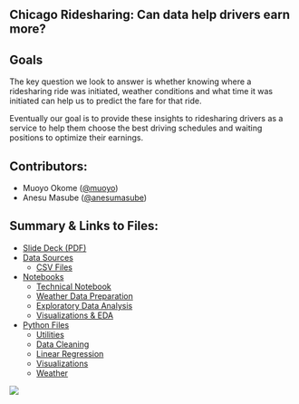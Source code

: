 ## Chicago Ridesharing: Can data help drivers earn more? 

## Goals


The key question we look to answer is whether knowing where a ridesharing ride was initiated, weather conditions and what time it was initiated can help us to predict the fare for that ride.

Eventually our goal is to provide these insights to ridesharing drivers as a service to help them choose the best driving schedules and waiting positions to optimize their earnings.


## Contributors:
 - Muoyo Okome ([@muoyo](https://github.com/muoyo/))
 - Anesu Masube ([@anesumasube](https://github.com/anesumasube/))

## Summary & Links to Files:
- [Slide Deck (PDF)](presentation/rideshare.pdf)
- [Data Sources](data/sources.md)
    - [CSV Files](data/)
- [Notebooks](notebooks/)
    - [Technical Notebook](notebooks/rideshare.ipynb)
    - [Weather Data Preparation](notebooks/weather.ipynb)
    - [Exploratory Data Analysis](notebooks/rideshare_EDA.ipynb)
    - [Visualizations & EDA](notebooks/Final_Visualizations_and_EDA.ipynb)
- [Python Files](python_files/)
    - [Utilities](python_files/utils.py)
    - [Data Cleaning](python_files/data_cleaning.py)
    - [Linear Regression](python_files/regression.py)
    - [Visualizations](python_files/visualizations.py)
    - [Weather](python_files/weather.py)

<p><img src='images/rideshare.jpeg'>
